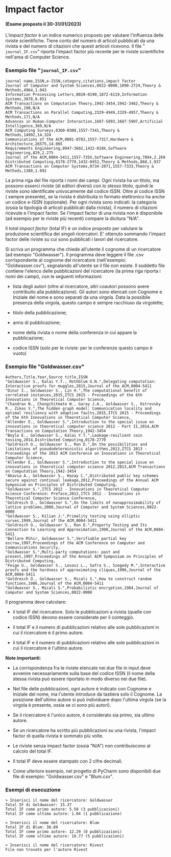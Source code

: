 # Impact factor

#### (Esame proposto il 30-31/01/2023)

L'_impact factor_ è un indice numerico proposto per valutare l'influenza delle riviste scientifiche. Tiene conto del
numero di articoli pubblicati da una rivista e del numero di citazioni che questi articoli ricevono. Il file "
`journal_IF.csv`" riporta l'impact factor più recente per le riviste scientifiche nell'area di Computer Science.

### Esempio file "`journal_IF.csv`"

    journal name,ISSN,e-ISSN,category,citations,impact factor
    Journal of Computer and System Sciences,0022-0000,1090-2724,Theory & Methods,4964,1.043
    Information Processing Letters,0020-0190,1872-6119,Information Systems,3878,0.851
    ACM Transactions on Computation Theory,1942-3454,1942-3462,Theory & Methods,190,N/A
    ACM Transactions on Parallel Computing,2329-4949,2329-4957,Theory & Methods,171,N/A
    Advances in Human-Computer Interaction,1687-5893,1687-5907,Artificial Intelligence,369,N/A
    ACM Computing Surveys,0360-0300,1557-7341,Theory & Methods,14992,14.324
    Communications of the ACM,0001-0782,1557-7317,Hardware & Architecture,26575,14.065
    Requirements Engineering,0947-3602,1432-010X,Software Engineering,829,2.275
    Journal of the ACM,0004-5411,1557-735X,Software Engineering,7894,2.269
    Distributed Computing,0178-2770,1432-0452,Theory & Methods,868,1.937
    ACM Transactions on Computer Systems,0734-2071,1557-7333,Theory & Methods,1380,1.692

La prima riga del file riporta i nomi dei campi. Ogni rivista ha un titolo, ma possono esserci riviste (di editori
diversi) con lo stesso titolo, quindi le riviste sono identificate univocamente dal codice ISSN. Oltre al codice ISSN (
sempre presente), se la rivista è distribuita in formato elettronico ha anche un codice e-ISSN (opzionale). Per ogni
rivista sono indicati: la categoria (ossia la tipologia di articoli pubblicati dalla rivista), il numero di citazioni
ricevute e l'impact factor. Se l'impact factor di una rivista non è disponibile (ad esempio per le riviste più recenti)
compare la dicitura "N/A".

Il _total impact factor_ (total IF) è un indice proposto per valutare la produzione scientifica dei singoli ricercatori.
E' ottenuto sommando l'impact factor delle riviste su cui sono pubblicati i lavori del ricercatore.

Si scriva un programma che chiede all'utente il cognome di un ricercatore (ad esempio "Goldwasser"). Il programma deve
leggere il file .csv corrispondente al cognome del ricercatore (nell'esempio: "Goldwasser.csv"), segnalando all'utente
se il file non esiste. Il suddetto file contiene l'elenco delle pubblicazioni del ricercatore (la prima riga riporta i
nomi dei campi), con le seguenti informazioni:

- lista degli autori (oltre al ricercatore, altri coautori possono avere contribuito alla pubblicazione). Gli autori
  sono elencati con Cognome e Iniziale del nome e sono separati da una virgola. Data la possibile presenza della
  virgola, questo campo è sempre racchiuso da virgolette;

- titolo della pubblicazione;

- anno di pubblicazione;

- nome della rivista o nome della conferenza in cui appare la pubblicazione;

- codice ISSN (solo per le riviste: per le conferenze questo campo è vuoto)

### Esempio file "Goldwasser.csv"

    Authors,Title,Year,Source title,ISSN
    "Goldwasser S., Kalai Y.T., Rothblum G.N.",Delegating computation: Interactive proofs for muggles,2015,Journal of the ACM,0004-5411
    "Dinur I., Goldwasser S., Lin H.",The computational benefit of correlated instances,2015,ITCS 2015 - Proceedings of the 6th Innovations in Theoretical Computer Science,
    "Chandran N., Chongchitmate W., Garay J.A., Goldwasser S., Ostrovsky R., Zikas V.",The hidden graph model: Communication locality and optimal resiliency with adaptive faults,2015,ITCS 2015 - Proceedings of the 6th Innovations in Theoretical Computer Science,
    "Allender E., Goldwasser S.",Introduction to the special issue on innovations in theoretical computer science 2012 - Part II,2014,ACM Transactions on Computation Theory,1942-3454
    "Boyle E., Goldwasser S., Kalai Y.T.",Leakage-resilient coin tossing,2014,Distributed Computing,0178-2770
    "Goldreich O., Goldwasser S., Ron D.",On the possibilities and limitations of pseudodeterministic algorithms,2013,ITCS 2013 - Proceedings of the 2013 ACM Conference on Innovations in Theoretical Computer Science,
    "Allender E., Goldwasser S.",Introduction to the special issue on innovations in theoretical computer science 2012,2013,ACM Transactions on Computation Theory,1942-3454
    "Akavia A., Goldwasser S., Hazay C.",Distributed public key schemes secure against continual leakage,2012,Proceedings of the Annual ACM Symposium on Principles of Distributed Computing,
    "Goldwasser S.",ITCS 2012 - Innovations in Theoretical Computer Science Conference: Preface,2012,ITCS 2012 - Innovations in Theoretical Computer Science Conference,
    "Goldreich O., Goldwasser S.",On the limits of nonapproximability of lattice problems,2000,Journal of Computer and System Sciences,0022-0000
    "Goldwasser S., Kilian J.",Primality testing using elliptic curves,1999,Journal of the ACM,0004-5411
    "Goldreich O., Goldwasser S., Ron D.",Property Testing and Its Connection to Learning and Approximation,1998,Journal of the ACM,0004-5411
    "Bellare Mihir, Goldwasser S.",Verifiable partial key escrow,1997,Proceedings of the ACM Conference on Computer and Communications Security,
    "Goldwasser S.",Multi-party computations: past and present,1997,Proceedings of the Annual ACM Symposium on Principles of Distributed Computing,
    "Feige U., Goldwasser S., Lovasz L., Safra S., Szegedy M.",Interactive proofs and the hardness of approximating cliques,1996,Journal of the ACM,0004-5411
    "Goldreich O., Goldwasser S., Micali S.",How to construct random functions,1986,Journal of the ACM,0004-5411
    "Goldwasser S., Micali S.",Probabilistic encryption,1984,Journal of Computer and System Sciences,0022-0000

Il programma deve calcolare:

- il total IF del ricercatore. Solo le pubblicazioni a rivista (quelle con codice ISSN) devono essere considerate per il
  conteggio.

- il total IF e il numero di pubblicazioni relativo alle sole pubblicazioni in cui il ricercatore è il primo autore.

- il total IF e il numero di pubblicazioni relativo alle sole pubblicazioni in cui il ricercatore è l'ultimo autore.

**Note importanti:**

- La corrispondenza fra le riviste elencate nei due file in input deve avvenire necessariamente sulla base del codice
  ISSN (il nome della stessa rivista può essere riportato in modo diverso nei due file).

- Nel file delle pubblicazioni, ogni autore è indicato con Cognome e Iniziale del nome, ma l'utente introduce da
  tastiera solo il Cognome. La posizione dell'ultimo autore si può individuare dopo l'ultima virgola (se la virgola è
  presente, ossia se ci sono più autori).

- Se il ricercatore è l'unico autore, è considerato sia primo, sia ultimo autore.

- Se un ricercatore ha scritto più pubblicazioni su una rivista, l'impact factor di quella rivista è sommato più volte.

- Le riviste senza impact factor (ossia "N/A") non contribuiscono al calcolo del total IF.

- Il total IF deve essere stampato con 2 cifre decimali.

- Come ulteriore esempio, nel progetto di PyCharm sono disponibili due file di esempio: "Goldwasser.csv" e "Blum.csv".

### Esempi di esecuzione

    > Inserisci il nome del ricercatore: Goldwasser
    Total IF di Goldwasser: 15.37
    Total IF come primo autore: 5.58 (3 pubblicazioni)
    Total IF come ultimo autore: 1.04 (1 pubblicazione)
    
    > Inserisci il nome del ricercatore: Blum
    Total IF di Blum: 30.89
    Total IF come primo autore: 12.29 (8 pubblicazioni)
    Total IF come ultimo autore: 10.77 (5 pubblicazioni)
    
    > Inserisci il nome del ricercatore: Rivest
    File non trovato per l'autore Rivest
